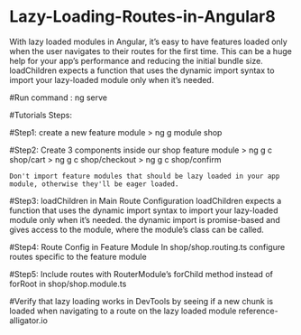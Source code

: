 # Lazy-Loading-Routes-in-Angular8
With lazy loaded modules in Angular, it’s easy to have features loaded only when the user navigates to their routes for the first time. This can be a huge help for your app’s performance and reducing the initial bundle size. loadChildren expects a function that uses the dynamic import syntax to import your lazy-loaded module only when it’s needed.

#Run command : ng serve

#Tutorials Steps: 

#Step1: create a new feature module
        > ng g module shop

#Step2: Create 3 components inside our shop feature module
        > ng g c shop/cart
        > ng g c shop/checkout
        > ng g c shop/confirm

    Don't import feature modules that should be lazy loaded in your app module, otherwise they'll be eager loaded.

#Step3: loadChildren in Main Route Configuration
loadChildren expects a function that uses the dynamic import syntax to import your lazy-loaded module only when it’s needed. the dynamic import is promise-based and gives access to the module, where the module’s class can be called.

#Step4: Route Config in Feature Module
In shop/shop.routing.ts configure routes specific to the feature module

#Step5: Include routes with RouterModule’s forChild method instead of forRoot in shop/shop.module.ts

#Verify that lazy loading works in DevTools by seeing if a new chunk is loaded when navigating to a route on the lazy loaded module
reference- alligator.io
